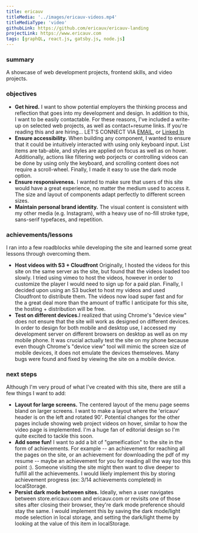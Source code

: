 ```yaml
---
title: ericauv
titleMedia: '../images/ericauv-videos.mp4'
titleMediaType: 'video'
githubLink: https://github.com/ericauv/ericauv-landing
projectLink: https://www.ericauv.com
tags: [graphQL, react.js, gatsby.js, node.js]
---
```


<div class="project-section">
  <h3 class="project-section-title">summary</h3>
  <div class="project-section-content">
    <p>
      A showcase of web development projects, frontend skills, and video projects.
    </p>
  </div>
</div>
<div class="project-section">
  <h3 class="project-section-title">objectives</h3>
  <div class="project-section-content">
    <ul>
      <li>
        <strong>Get hired.</strong> I want to show potential employers the thinking process and reflection that goes into my development and design. In addition to this, I want to be easily
        contactable. For these reasons, I've included a write-up on selected web
        projects, as well as contact+resume links. If you're reading this and
        are hiring... LET'S CONNECT VIA <a
        title="Email Me"
        tabindex="0" href="mailto:e.auvaart">EMAIL</a>, or
        <a
        tabindex="0"
          title="Linked In"
          rel="noopener noreferrer"
          target="_blank"
          href="https://linkedin.com/in/eric-auvaart/"
          >Linked In
        </a>
      </li>
      <li>
        <strong>Ensure accessibility.</strong> When building any component, I
        wanted to ensure that it could be intuitively interacted with using only
        keyboard input. List items are tab-able, and styles are applied on focus as well as on hover. Additionally, actions like filtering web porjects or controlling videos can be done by using only the keyboard, and scrolling content does not require a scroll-wheel. Finally, I made it easy to use the dark mode option.
      </li>
      <li>
        <strong>Ensure responsiveness.</strong> I wanted to make sure that users
        of this site would have a great experience, no matter the medium used to
        access it. The size and layout of components adapt perfectly to different screen sizes.
      </li>
      <li>
        <strong>Maintain personal brand identity.</strong> The visual content is consistent with my other media (e.g. Instagram), with a heavy use of no-fill stroke type, sans-serif typefaces, and repetition.
      </li>
    </ul>
  </div>
</div>
<div class="project-section">
  <h3 class="project-section-title">achievements/lessons</h3>
  <div class="project-section-content">
  <p>I ran into a few roadblocks while developing the site and learned some great lessons through overcoming them.</p>
    <ul>
      <li>
        <strong>Host videos with S3 + Cloudfront</strong> Originally, I hosted the videos for this site on the same server as the site, but found that the videos loaded too slowly. I tried using vimeo to host the videos, however in order to customize the player I would need to sign up for a paid plan. Finally, I decided upon using an S3 bucket to host my videos and used Cloudfront to distribute them. The videos now load super fast and for the a great deal more than the amount of traffic I anticipate for this site, the hosting + distribution will be free.
      </li>
      <li>
        <strong>Test on different devices.</strong>I realized that using Chrome's "device view" does not ensure that the site will work as designed on different devices. In order to design for both mobile and desktop use, I accessed my development server on different browsers on desktop as well as on my mobile phone. It was crucial actually test the site on my phone because even though Chrome's "device view" tool will mimic the screen size of mobile devices, it does not emulate the devices themseleves. Many bugs were found and fixed by viewing the site on a mobile device.
      </li>
    </ul>
  </div>
</div>
<div class="project-section">
  <h3 class="project-section-title">next steps</h3>
  <div class="project-section-content">
    <p>
      Although I'm very proud of what I've created with this site, there are
      still a few things I want to add:
    </p>
    <ul>
      <li>
        <strong>Layout for large screens.</strong> The centered layout of the menu page seems bland on larger screens. I want to make a layout where the 'ericauv' header is on the left and
        rotated 90'. Potential changes for the other pages include showing web project videos on hover, similar to how the video page is implemented. I'm a huge fan of
        editorial design so I'm quite excited to tackle this soon.
      </li>
      <li>
        <strong>Add some fun!</strong> I want to add a bit of "gameification" to
        the site in the form of achievements. For example -- an achievement for
        reaching all the pages on the site, or an achievement for downloading the pdf of my
        resume -- maybe an achievement for you for reading all the way too this point :). Someone visiting the site might then want to dive deeper to
        fulfill all the achievements. I would likely implement this by storing
        achievement progress (ex: 3/14 achievements completed) in localStorage.
      </li>
      <li>
        <strong>Persist dark mode between sites.</strong> Ideally, when a user navigates between store.ericauv.com and ericauv.com or revisits one of those sites after closing their browser, they're dark mode preference should stay the same. I would implement this by saving the dark mode/light mode selection in local storage, and setting the dark/light theme by looking at the value of this item in localStorage.
      </li>
    </ul>
  </div>
</div>
